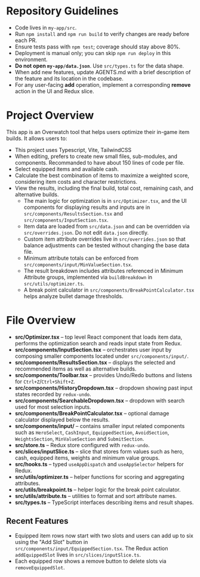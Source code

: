 # Repository Guidelines

- Code lives in `my-app/src`.
- Run `npm install` and `npm run build` to verify changes are ready before each PR.
- Ensure tests pass with `npm test`; coverage should stay above 80%.
- Deployment is manual only; you can skip `npm run deploy` in this environment.
- **Do not open `my-app/data.json`**. Use `src/types.ts` for the data shape.
- When add new features, update AGENTS.md with a brief description of the feature and its location in the codebase.
- For any user-facing **add** operation, implement a corresponding **remove** action in the UI and Redux slice.


# Project Overview
This app is an Overwatch tool that helps users optimize their in-game item builds. It allows users to:
- This project uses Typescript, Vite, TailwindCSS
- When editing, prefers to create new small files, sub-modules, and components. Recommanded to have about 150 lines of code per file.
- Select equipped items and available cash.
- Calculate the best combination of items to maximize a weighted score, considering item costs and character restrictions.
- View the results, including the final build, total cost, remaining cash, and alternative builds.
  - The main logic for optimization is in `src/Optimizer.tsx`, and the UI components for displaying results and inputs are in `src/components/ResultsSection.tsx` and `src/components/InputSection.tsx`.
  - Item data are loaded from `src/data.json` and can be overridden via `src/overrides.json`. Do not edit `data.json` directly.
  - Custom item attribute overrides live in `src/overrides.json` so that balance adjustments can be tested without changing the base data file.
  - Minimum attribute totals can be enforced from `src/components/input/MinValueSection.tsx`.
  - The result breakdown includes attributes referenced in Minimum Attribute groups, implemented via `buildBreakdown` in `src/utils/optimizer.ts`.
  - A break point calculator in `src/components/BreakPointCalculator.tsx` helps analyze bullet damage thresholds.

# File Overview

- **src/Optimizer.tsx** – top level React component that loads item data, performs the optimization search and reads input state from Redux.
- **src/components/InputSection.tsx** – orchestrates user input by composing smaller components located under `src/components/input/`.
- **src/components/ResultsSection.tsx** – displays the selected and recommended items as well as alternative builds.
- **src/components/Toolbar.tsx** – provides Undo/Redo buttons and listens for `Ctrl+Z`/`Ctrl+Shift+Z`.
- **src/components/HistoryDropdown.tsx** – dropdown showing past input states recorded by `redux-undo`.
- **src/components/SearchableDropdown.tsx** – dropdown with search used for most selection inputs.
- **src/components/BreakPointCalculator.tsx** – optional damage calculator displayed below the results.
- **src/components/input/** – contains smaller input related components such as `HeroSelect`, `CashInput`, `EquippedSection`, `AvoidSection`, `WeightsSection`, `MinValueSection` and `SubmitSection`.
- **src/store.ts** – Redux store configured with `redux-undo`.
- **src/slices/inputSlice.ts** – slice that stores form values such as hero, cash, equipped items, weights and minimum value groups.
- **src/hooks.ts** – typed `useAppDispatch` and `useAppSelector` helpers for Redux.
- **src/utils/optimizer.ts** – helper functions for scoring and aggregating attributes.
- **src/utils/breakpoint.ts** – helper logic for the break point calculator.
- **src/utils/attribute.ts** – utilities to format and sort attribute names.
- **src/types.ts** – TypeScript interfaces describing items and result shapes.

## Recent Features

- Equipped item rows now start with two slots and users can add up to six using
  the "Add Slot" button in `src/components/input/EquippedSection.tsx`. The
  Redux action `addEquippedSlot` lives in `src/slices/inputSlice.ts`.
- Each equipped row shows a remove button to delete slots via `removeEquippedSlot`.
